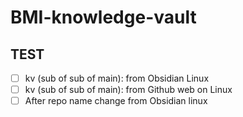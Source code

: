 # BMI-knowledge-vault

## TEST
- [ ] kv (sub of sub of main): from Obsidian Linux
- [ ] kv (sub of sub of main): from Github web on Linux
- [ ] After repo name change from Obsidian linux
